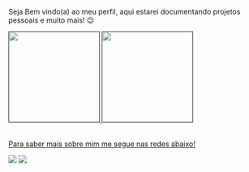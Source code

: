 Seja Bem vindo(a) ao meu perfil, aqui estarei documentando projetos pessoais e muito mais! 😉
 <div>
   <a href="">
   <img height="180em" src="https://github-readme-stats.vercel.app/api?username=Nlkolev&show_icons=true&theme=tokyonight&include_all_commits=true&count_private=true"/>
   <img height="180em" src="https://github-readme-stats.vercel.app/api/top-langs/?username=Nlkolev&layout=compact&langs_count=6&theme=tokyonight"/>
</div>
 
<br>
 
Para saber mais sobre mim me segue nas redes abaixo!
<div>
  <a href="https://www.instagram.com/_nikolev_/" target="_blank"><img src="https://img.shields.io/badge/-Instagram-%23E4405F?style=for-the-badge&logo=instagram&logoColor=white" target="_blank"></a>
  <a href = "mailto:contatoempregonicolas@gmail.com"><img src="https://img.shields.io/badge/-Gmail-%23333?style=for-the-badge&logo=gmail&logoColor=white" target="_blank"></a>
